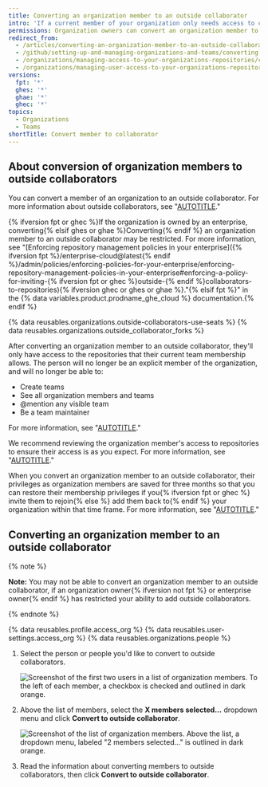 ```yaml
---
title: Converting an organization member to an outside collaborator
intro: 'If a current member of your organization only needs access to certain repositories, such as consultants or temporary employees, you can convert them to an outside collaborator.'
permissions: Organization owners can convert an organization member to an outside collaborator.
redirect_from:
  - /articles/converting-an-organization-member-to-an-outside-collaborator
  - /github/setting-up-and-managing-organizations-and-teams/converting-an-organization-member-to-an-outside-collaborator
  - /organizations/managing-access-to-your-organizations-repositories/converting-an-organization-member-to-an-outside-collaborator
  - /organizations/managing-user-access-to-your-organizations-repositories/converting-an-organization-member-to-an-outside-collaborator
versions:
  fpt: '*'
  ghes: '*'
  ghae: '*'
  ghec: '*'
topics:
  - Organizations
  - Teams
shortTitle: Convert member to collaborator
---
```


## About conversion of organization members to outside collaborators

You can convert a member of an organization to an outside collaborator. For more information about outside collaborators, see "[AUTOTITLE](/organizations/managing-user-access-to-your-organizations-repositories/managing-outside-collaborators/adding-outside-collaborators-to-repositories-in-your-organization)."

{% ifversion fpt or ghec %}If the organization is owned by an enterprise, converting{% elsif ghes or ghae %}Converting{% endif %} an organization member to an outside collaborator may be restricted. For more information, see "[Enforcing repository management policies in your enterprise]({% ifversion fpt %}/enterprise-cloud@latest{% endif %}/admin/policies/enforcing-policies-for-your-enterprise/enforcing-repository-management-policies-in-your-enterprise#enforcing-a-policy-for-inviting-{% ifversion fpt or ghec %}outside-{% endif %}collaborators-to-repositories){% ifversion ghec or ghes or ghae %}."{% elsif fpt %}" in the {% data variables.product.prodname_ghe_cloud %} documentation.{% endif %}

{% data reusables.organizations.outside-collaborators-use-seats %} {% data reusables.organizations.outside_collaborator_forks %}

After converting an organization member to an outside collaborator, they'll only have access to the repositories that their current team membership allows. The person will no longer be an explicit member of the organization, and will no longer be able to:

- Create teams
- See all organization members and teams
- @mention any visible team
- Be a team maintainer

For more information, see "[AUTOTITLE](/organizations/managing-peoples-access-to-your-organization-with-roles/roles-in-an-organization)."

We recommend reviewing the organization member's access to repositories to ensure their access is as you expect. For more information, see "[AUTOTITLE](/organizations/managing-user-access-to-your-organizations-repositories/managing-repository-roles/managing-an-individuals-access-to-an-organization-repository)."

When you convert an organization member to an outside collaborator, their privileges as organization members are saved for three months so that you can restore their membership privileges if you{% ifversion fpt or ghec %} invite them to rejoin{% else %} add them back to{% endif %} your organization within that time frame. For more information, see "[AUTOTITLE](/organizations/managing-membership-in-your-organization/reinstating-a-former-member-of-your-organization)."

## Converting an organization member to an outside collaborator

{% note %}

**Note:** You may not be able to convert an organization member to an outside collaborator, if an organization owner{% ifversion not fpt %} or enterprise owner{% endif %} has restricted your ability to add outside collaborators.

{% endnote %}

{% data reusables.profile.access_org %}
{% data reusables.user-settings.access_org %}
{% data reusables.organizations.people %}
1. Select the person or people you'd like to convert to outside collaborators.

   ![Screenshot of the first two users in a list of organization members. To the left of each member, a checkbox is checked and outlined in dark orange.](/assets/images/help/teams/list-of-members-selected-bulk.png)
1. Above the list of members, select the **X members selected...** dropdown menu and click **Convert to outside collaborator**.

   ![Screenshot of the list of organization members. Above the list, a dropdown menu, labeled "2 members selected..." is outlined in dark orange.](/assets/images/help/teams/user-bulk-management-options.png)
1. Read the information about converting members to outside collaborators, then click **Convert to outside collaborator**.
